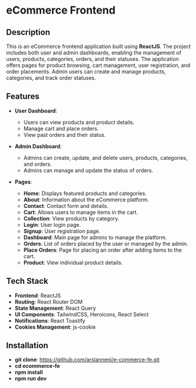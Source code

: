 # eCommerce Frontend

## Description

This is an eCommerce frontend application built using **ReactJS**. The project includes both user and admin dashboards, enabling the management of users, products, categories, orders, and their statuses. The application offers pages for product browsing, cart management, user registration, and order placements. Admin users can create and manage products, categories, and track order statuses.

## Features

- **User Dashboard**:
  - Users can view products and product details.
  - Manage cart and place orders.
  - View past orders and their status.

- **Admin Dashboard**:
  - Admins can create, update, and delete users, products, categories, and orders.
  - Admins can manage and update the status of orders.

- **Pages**:
  - **Home**: Displays featured products and categories.
  - **About**: Information about the eCommerce platform.
  - **Contact**: Contact form and details.
  - **Cart**: Allows users to manage items in the cart.
  - **Collection**: View products by category.
  - **Login**: User login page.
  - **Signup**: User registration page.
  - **Dashboard**: Main page for admins to manage the platform.
  - **Orders**: List of orders placed by the user or managed by the admin.
  - **Place Orders**: Page for placing an order after adding items to the cart.
  - **Product**: View individual product details.

## Tech Stack

- **Frontend**: ReactJS
- **Routing**: React Router DOM
- **State Management**: React Query
- **UI Components**: TailwindCSS, Heroicons, React Select
- **Notifications**: React Toastify
- **Cookies Management**: js-cookie

## Installation

 - **git clone**: https://github.com/arslanneni/e-commerce-fe.git
 - **cd ecommerce-fe**
 - **npm install**
 - **npm run dev**
 
 


